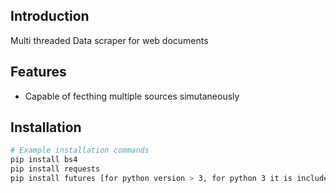 ## Introduction

Multi threaded Data scraper for web documents

## Features

- Capable of fecthing multiple sources simutaneously

## Installation

```bash
# Example installation commands
pip install bs4
pip install requests
pip install futures [for python version > 3, for python 3 it is included]
